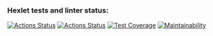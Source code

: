 ### Hexlet tests and linter status:
[![Actions Status](https://github.com/M9lTHblu/js-algorithms-project-lvl1/workflows/hexlet-check/badge.svg)](https://github.com/M9lTHblu/js-algorithms-project-lvl1/actions)  [![Actions Status](https://github.com/M9lTHblu/js-algorithms-project-lvl1/workflows/linter/badge.svg)](https://github.com/M9lTHblu/js-algorithms-project-lvl1/actions)  [![Test Coverage](https://api.codeclimate.com/v1/badges/662717138dd63a5ad932/test_coverage)](https://codeclimate.com/github/M9lTHblu/js-algorithms-project-lvl1/test_coverage)  [![Maintainability](https://api.codeclimate.com/v1/badges/662717138dd63a5ad932/maintainability)](https://codeclimate.com/github/M9lTHblu/js-algorithms-project-lvl1/maintainability)





